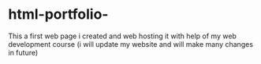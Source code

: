 # html-portfolio-
This a first web page i created and web hosting it with help of my web development course (i will update my website and will make many changes in future)
